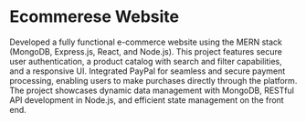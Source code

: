 # Ecommerese Website
Developed a fully functional e-commerce website using the MERN stack (MongoDB, Express.js, React, and Node.js). This project features secure user authentication, a product catalog with search and filter capabilities, and a responsive UI. Integrated PayPal for seamless and secure payment processing, enabling users to make purchases directly through the platform. The project showcases dynamic data management with MongoDB, RESTful API development in Node.js, and efficient state management on the front end.
